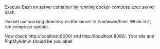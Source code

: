 Execute Bash on server container
by running docker-compose exec server bash.

I’ve set our working directory on the server to /var/www/html.
While at it, run composer update. 

Now check http://localhost:8000/ and http://localhost:8080/. 
Your site and PhpMyAdmin should be available!